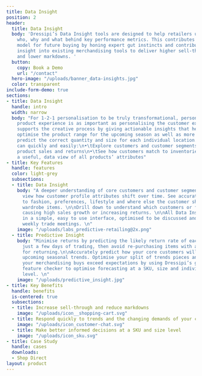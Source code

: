 ```yaml
---
title: Data Insight
position: 2
header:
  title: Data Insight
  body: 'Dressipi’s Data Insight tools are designed to help retailers understand the
    who, why and what behind key performance metrics. This contributes to a more accurate
    model for future buying by honing expert gut instincts and contributing additional
    insight into existing merchandising tools to deliver higher sell-through rates
    and lower markdowns. '
  button:
    copy: Book a Demo
    url: "/contact"
  hero-image: "/uploads/banner_data-insights.jpg"
  color: transparent
include-form-demo: true
sections:
- title: Data Insight
  handle: intro
  width: narrow
  body: "For 1-2-1 personalisation to be truly transformational, personalising the
    product experience is as important as personalising the customer experience. Dressipi
    supports the creative process by giving actionable insights that help retailers
    optimise the product range for the upcoming season as well as more accurately
    predict the correct quantity and size for each individual location. \n\nRetailers
    can quickly and easily:\n•\tExplore customers and customer segments across all
    product sales and returns\n•\tSee how customers match to inventories\n•\tHave
    a useful, data view of all products’ attributes"
- title: Key Features
  handle: features
  color: light-grey
  subsections:
  - title: Data Insight
    body: "A deeper understanding of core customers and customer segments. Easily
      view how customer profile attributes shift over time. See accurate data on attitude
      to fashion, preferences, lifestyle and where else the customer shops for key
      wardrobe items. \n\nDrill down to understand which customers or features are
      causing high sales growth or increasing returns. \n\nAll Data Insights are delivered
      in a simple, easy to use interface, optimised to be discussed and actioned in
      weekly trade meetings. \n"
    image: "/uploads/labs_predictive-retailing@2x.png"
  - title: Predictive Insight
    body: "Minimise returns by predicting the likely return rate of each product within
      just a few days of trading, then avoid re-purchasing items with a high propensity
      for returning.\n\nAccurately predict how your core customers will respond to
      upcoming seasonal trends. Optimise your split of trends pieces and basic styles.\n\nEnsure
      your merchandising buys exceed expectations by using Dressipi’s garment and
      feature checker to optimise forecasting at a SKU, size and individual location
      level. \n"
    image: "/uploads/predictive_insight.jpg"
- title: Key Benefits
  handle: benefits
  is-centered: true
  subsections:
  - title: Increase sell-through and reduce markdowns
    image: "/uploads/icon__shopping-cart.svg"
  - title: Respond quickly to trends and the changing demands of your customers
    image: "/uploads/icon_customer-chat.svg"
  - title: Make better informed decisions at a SKU and size level
    image: "/uploads/icon_sku.svg"
- title: Case Study
  handle: cases
  downloads:
  - Shop Direct
layout: product
---
```


